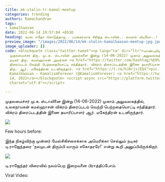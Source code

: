 ```yaml
---
title: mk-stalin-tr-kamal-meetup
categories: trending
authors: Ramachandran
tags:
- kamalhaasan
date: 2022-06-14 19:57:04 +0530
heading: கமல் எதோ கொடுத்தாரு.. பயங்கரமாக சிரித்த ஸ்டாலின்.. வைரல் வீடியோ..!
preview_image: "/images/2022/06/14/mk-stalin-kamalhaasan-meetup-jpg.jpeg"
image_uploader: []
code: <blockquote class="twitter-tweet"><p lang="ta" dir="ltr">மாண்புமிகு தமிழ்நாடு
  முதலமைச்சர் திரு. மு.க. ஸ்டாலின் அவர்களை இன்று (14-06-2022) முகாம் அலுவலகத்தில்,
  நடிகர் திரு. கமல்ஹாசன் அவர்கள் <a href="https://twitter.com/hashtag/%E0%AE%B5%E0%AE%BF%E0%AE%95%E0%AF%8D%E0%AE%B0%E0%AE%AE%E0%AF%8D?src=hash&amp;ref_src=twsrc%5Etfw">#விக்ரம்</a>
  திரைப்படம் வெற்றி பெற்றதையொட்டி சந்தித்தார். விக்ரம் திரைப்படத்தின் இணை தயாரிப்பாளர்
  திரு. ஆர். மகேந்திரன் உடனிருந்தார். <a href="https://t.co/hJArjsjEQX">pic.twitter.com/hJArjsjEQX</a></p>&mdash;
  KamalHaasan - KamalismForever (@KamalismForever) <a href="https://twitter.com/KamalismForever/status/1536711199760388097?ref_src=twsrc%5Etfw">June
  14, 2022</a></blockquote> <script async src="https://platform.twitter.com/widgets.js"
  charset="utf-8"></script>

---
```

முதலமைச்சர் மு.க. ஸ்டாலினை இன்று (14-06-2022) முகாம் அலுவலகத்தில், உலகநாயகன் கமல்ஹாசன்  விக்ரம் திரைப்படம் வெற்றி பெற்றதையொட்டி சந்தித்தார். விக்ரம் திரைப்படத்தின் இணை தயாரிப்பாளர் ஆர். மகேந்திரன் உடனிருந்தார்.

![](/images/2022/06/14/mkstalin-kamalhaasan-video-jpg.jpeg)

Few hours before:

இந்த நிகழ்விற்கு முன்னர் மேல்சிகிச்சைக்காக அமெரிக்கா செல்லும் நடிகர் டி.ராஜேந்தரை 'நலமுடன் திரும்பி வாரும் சகோதரரே!' என்று கூறி அனுப்பியிருக்கிறார்.

![](/images/2022/06/14/mkstalin-trajendar-video-jpg.jpeg)

டி.ராஜேந்தர் விரைவில் நலம்பெற  இறைவனை பிராத்திப்போம்.

Viral Video:

